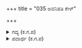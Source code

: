 +++
title = "035 ಅವನಿಪತಿ ಕೇಳ್"

+++

<details><summary>ಗದ್ಯ (ಕ.ಗ.ಪ) </summary>

35. ಧೃತರಾಷ್ಟ್ರನೇ ಕೇಳು, ಭೀಮಸೇನನ ಗದೆಯ ತಿವಿತಗಳಿಂದ ತಪ್ಪಿಸಿಕೊಂಡು, ಸುಯೋಧನನು ಮೇಲೆ ಬಿದ್ದು ನಾಭಿಸ್ಥಳಕ್ಕೆ ಗದೆಯನ್ನು ತಾಗಿಸಿ ಕೆಳತೊಡೆಗೆ ಗುರಿತೋರಿಸಿ ಗದೆಯನ್ನು ಝಳಪಿಸಿದ. ಗದೆಯು ಪ್ರಕಾಶಿಸುತ್ತಿರಲು ರಭಸದಿಂದ, 'ಬೀಳು' ಎಂದು ಬೊಬ್ಬಿರಿದು ಭೀಮನ ಭುಜಕ್ಕೆ ಮತ್ತು ತಲೆಗೆ ಹೊಡೆದ. ಭೀಮನ ಕವಚ ಮತ್ತು ಶಿರಸ್ತ್ರಾಣಗಳು ನುಜ್ಜು ಗುಜ್ಜಾದವು.
</details>

<details><summary>ಪದಾರ್ಥ (ಕ.ಗ.ಪ) </summary>

ತಿವಿಗುಳು -ತಿವಿತ, ಕವಿದು-ಮೇಲೆ ಬಿದ್ದು, ನಾಭಿ-ಹೊಕ್ಕಳು, ಜಂಘೆ-ಕೆಳತೊಡೆ, ಕಿರುದೊಡೆ, ಝಳಪ-ಬೀಸುವಿಕೆ.  ಲವಣಿ-ಯುದ್ಧದ ಒಂದು ವರಸೆ ಲಳಿ-ರಭಸ, ಆವೇಶ, ಅಜಿಗಿಜಿ-ನುಜ್ಜುಗುಜ್ಜು.
</details>
